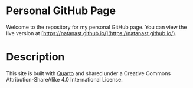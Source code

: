 # Personal GitHub Page
Welcome to the repository for my personal GitHub page. You can view the live version at [https://natanast.github.io/](https://natanast.github.io/). 

# Description
This site is built with [Quarto](https://quarto.org/) and shared under a Creative Commons Attribution-ShareAlike 4.0 International License.

